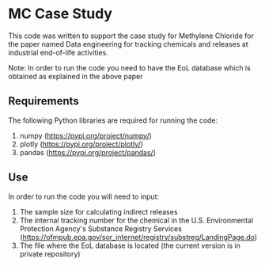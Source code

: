 # MC Case Study

This code was written to support the case study for Methylene Chloride for the paper named Data engineering for tracking chemicals and releases at industrial end-of-life activities.

Note: In order to run the code you need to have the EoL database which is obtained as explained in the above paper

## Requirements

The following Python libraries are required for running the code:

1. numpy (https://pypi.org/project/numpy/)
2. plotly (https://pypi.org/project/plotly/)
3. pandas (https://pypi.org/project/pandas/)

## Use

In order to run the code you will need to input:

1. The sample size for calculating indirect releases
2. The internal tracking number for the chemical in the U.S. Environmental Protection Agency's Substance Registry Services (https://ofmpub.epa.gov/sor_internet/registry/substreg/LandingPage.do)
3. The file where the EoL database is located (the current version is in private repository)
